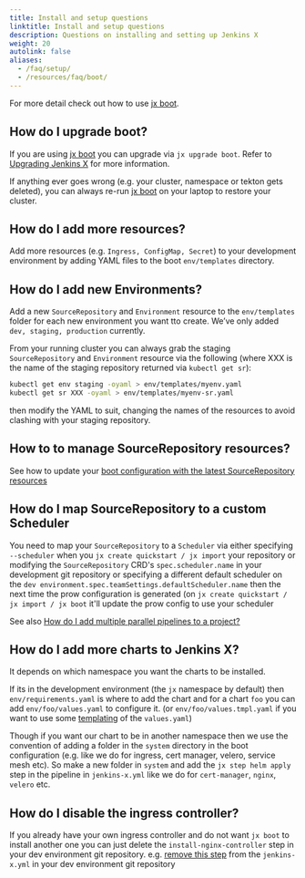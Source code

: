 ```yaml
---
title: Install and setup questions
linktitle: Install and setup questions
description: Questions on installing and setting up Jenkins X
weight: 20
autolink: false
aliases:
  - /faq/setup/
  - /resources/faq/boot/
---
```


For more detail check out how to use [jx boot](/docs/install-setup/boot/).

## How do I upgrade boot?

If you are using [jx boot](/docs/install-setup/boot/) you can upgrade via `jx upgrade boot`.
Refer to [Upgrading Jenkins X](/docs/install-setup/upgrade-jx/#upgrading-jenkins-x) for more information.

If anything ever goes wrong (e.g. your cluster, namespace or tekton gets deleted), you can always re-run [jx boot](/docs/install-setup/boot/) on your laptop to restore your cluster.

## How do I add more resources?

Add more resources (e.g. `Ingress, ConfigMap, Secret`) to your development environment by adding YAML files to the boot `env/templates` directory.

## How do I add new Environments?

Add a new `SourceRepository` and `Environment` resource to the `env/templates` folder for each new environment you want tto create. We’ve only added `dev, staging, production` currently.

From your running cluster you can always grab the staging `SourceRepository` and `Environment` resource via the following (where XXX is the name of the staging repository returned via `kubectl get sr`):

```sh
kubectl get env staging -oyaml > env/templates/myenv.yaml
kubectl get sr XXX -oyaml > env/templates/myenv-sr.yaml
```

then modify the YAML to suit, changing the names of the resources to avoid clashing with your staging repository.

## How to to manage SourceRepository resources?

See how to update your [boot configuration with the latest SourceRepository resources](/docs/install-setup/boot/how-it-works/#source-repositories)

## How do I map SourceRepository to a custom Scheduler

You need to map your `SourceRepository` to a `Scheduler` via either specifying `--scheduler` when you `jx create quickstart / jx import` your repository or modifying the `SourceRepository` CRD's `spec.scheduler.name` in your development git repository or specifying a different default scheduler on the `dev environment.spec.teamSettings.defaultScheduler.name` then the next time the prow configuration is generated (on `jx create quickstart / jx import / jx boot` it'll update the prow config to use your scheduler

See also [How do I add multiple parallel pipelines to a project?](/docs/resources/guides/using-jx/faq/chatops/#how-do-i-add-multiple-parallel-pipelines-to-a-project)

## How do I add more charts to Jenkins X?

It depends on which namespace you want the charts to be installed.

If its in the development environment (the `jx` namespace by default) then `env/requirements.yaml` is where to add the chart and for a chart `foo` you can add `env/foo/values.yaml` to configure it. (or `env/foo/values.tmpl.yaml` if you want to use some [templating](/docs/install-setup/boot/how-it-works/#improvements-to-valuesyaml) of the `values.yaml`)

Though if you want our chart to be in another namespace then we use the convention of adding a folder in the `system` directory in the boot configuration (e.g. like we do for ingress, cert manager, velero, service mesh etc). So make a new folder in `system` and add the `jx step helm apply` step in the pipeline in `jenkins-x.yml` like we do for `cert-manager`, `nginx`, `velero` etc.

## How do I disable the ingress controller?

If you already have your own ingress controller and do not want `jx boot` to install another one you can just delete the `install-nginx-controller` step in your dev environment git repository. e.g. [remove this step](https://github.com/jenkins-x/jenkins-x-boot-config/blob/master/jenkins-x.yml#L85-L99) from the `jenkins-x.yml` in your dev environment git repository
